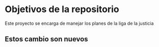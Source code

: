 # Objetivos de la repositorio

Este proyecto se encarga de manejar los planes de la liga de la justicia

## Estos cambio son nuevos